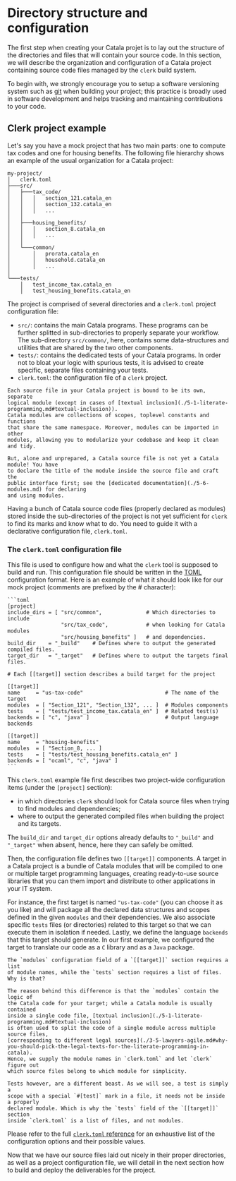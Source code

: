 # Directory structure and configuration

<div id="tock" data-block_title="Summary"></div>
<div id="tocw"></div>

The first step when creating your Catala projet is to lay out the structure of
the directories and files that will contain your source code. In this section,
we will describe the organization and configuration of a Catala project
containing source code files managed by the `clerk` build system.

To begin with, we strongly encourage you to setup a software versioning system
such as [git](https://git-scm.com/) when building your project; this practice is
broadly used in software development and helps tracking and maintaining
contributions to your code.

## Clerk project example

Let's say you have a mock project that has two main parts: one to
compute tax codes and one for housing benefits. The following file
hierarchy shows an example of the usual organization for a Catala project:

```
my-project/
│   clerk.toml
├───src/
│   ├───tax_code/
│   │   │   section_121.catala_en
│   │   │   section_132.catala_en
│   │   │   ...
│   │
│   ├───housing_benefits/
│   │   │   section_8.catala_en
│   │   │   ...
│   │
│   └───common/
│       │   prorata.catala_en
│       │   household.catala_en
│       │   ...
│
└───tests/
    │   test_income_tax.catala_en
    │   test_housing_benefits.catala_en
```

The project is comprised of several directories and a `clerk.toml`
project configuration file:
- `src/`: contains the main Catala programs. These programs can be
  further splitted in sub-directories to properly separate your
  workflow. The sub-directory `src/common/`, here, contains some
  data-structures and utilities that are shared by the two other
  components.
- `tests/`: contains the dedicated tests of your Catala programs. In
  order not to bloat your logic with spurious tests, it is advised to
  create specific, separate files containing your tests.
- `clerk.toml`: the configuration file of a `clerk` project.

~~~~~~admonish danger title="Declare your modules!"
Each source file in your Catala project is bound to be its own, separate
logical module (except in cases of [textual inclusion](./5-1-literate-programming.md#textual-inclusion)).
Catala modules are collections of scopes, toplevel constants and functions
that share the same namespace. Moreover, modules can be imported in other
modules, allowing you to modularize your codebase and keep it clean and tidy.

But, alone and unprepared, a Catala source file is not yet a Catala module! You have
to declare the title of the module inside the source file and craft the
public interface first; see the [dedicated documentation](./5-6-modules.md) for declaring
and using modules.
~~~~~~

Having a bunch of Catala source code files (properly declared as modules) stored
inside the sub-directories of the project is not yet sufficient for `clerk` to
find its marks and know what to do. You need to guide it with a declarative
configuration file, `clerk.toml`.


### The `clerk.toml` configuration file

This file is used to configure how and what the `clerk` tool is
supposed to build and run. This configuration file should be written
in the [TOML](https://toml.io/en/) configuration format. Here is an
example of what it should look like for our mock project (comments are
prefixed by the # character):

~~~admonish note title="`clerk.toml` configuration file for `my-project`"
```toml
[project]
include_dirs = [ "src/common",              # Which directories to include
                 "src/tax_code",            # when looking for Catala modules
                 "src/housing_benefits" ]   # and dependencies.
build_dir    = "_build"    # Defines where to output the generated compiled files.
target_dir   = "_target"   # Defines where to output the targets final files.

# Each [[target]] section describes a build target for the project

[[target]]
name     = "us-tax-code"                          # The name of the target
modules  = [ "Section_121", "Section_132", ... ]  # Modules components
tests    = [ "tests/test_income_tax.catala_en" ]  # Related test(s)
backends = [ "c", "java" ]                        # Output language backends

[[target]]
name     = "housing-benefits"
modules  = [ "Section_8, ... ]
tests    = [ "tests/test_housing_benefits.catala_en" ]
backends = [ "ocaml", "c", "java" ]
```
~~~

This `clerk.toml` example file first describes two project-wide configuration items
(under the `[project]` section):
* in which directories `clerk` should look for Catala source files when trying to find modules
  and dependencies;
* where to output the generated compiled files when building the project and
  its targets.

The `build_dir` and `target_dir` options already defaults to `"_build"` and
`"_target"` when absent, hence, here they can safely be omitted.

Then, the configuration file defines two `[[target]]` components. A target in a
Catala project is a bundle of Catala modules that will be compiled to one or
multiple target programming languages, creating ready-to-use source libraries
that you can them import and distribute to other applications in your IT system.

For instance, the first target is named `"us-tax-code"` (you can choose it as
you like) and will package all the declared data structures and scopes defined
in the given `modules` and their dependencies. We also associate specific
`tests` files (or directories) related to this target so that we can execute
them in isolation if needed. Lastly, we define the language `backends` that this
target should generate. In our first example, we configured the target to
translate our code as a `C` library and as a `Java` package.


~~~admonish question title="Modules or files?"
The `modules` configuration field of a `[[target]]` section requires a list
of module names, while the `tests` section requires a list of files. Why is that?

The reason behind this difference is that the `modules` contain the logic of
the Catala code for your target; while a Catala module is usually contained
inside a single code file, [textual inclusion](./5-1-literate-programming.md#textual-inclusion)
is often used to split the code of a single module across multiple source files,
[corresponding to different legal sources](./3-5-lawyers-agile.md#why-you-should-pick-the-legal-texts-for-the-literate-programming-in-catala).
Hence, we supply the module names in `clerk.toml` and let `clerk` figure out
which source files belong to which module for simplicity.

Tests however, are a different beast. As we will see, a test is simply a
scope with a special `#[test]` mark in a file, it needs not be inside a properly
declared module. Which is why the `tests` field of the `[[target]]` section
inside `clerk.toml` is a list of files, and not modules.
~~~

Please refer to the full [`clerk.toml` reference](./6-1-clerk-toml.md) for
an exhaustive list of the configuration options and their possible values.

Now that we have our source files laid out nicely in their proper directories,
as well as a project configuration file, we will detail in the next section how
to build and deploy the deliverables for the project.
